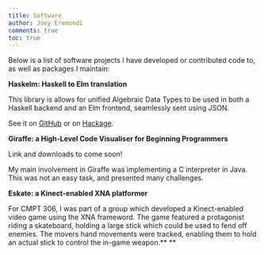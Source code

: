 ```yaml
---
title: Software
author: Joey Eremondi
comments: true
toc: true
---
```


Below is a list of software projects I have developed or contributed code to, as well as
packages I maintain:

**Haskelm: Haskell to Elm translation**

This library is allows for unified Algebraic Data Types to be used in both a Haskell backend
and an Elm frontend, seamlessly sent using JSON.

See it on [GitHub](http://github.com/JoeyEremondi/Haskelm) or on [Hackage](https://hackage.haskell.org/package/haskelm).

**Giraffe: a High-Level Code Visualiser for Beginning Programmers**

Link and downloads to come soon!

My main involvement in Giraffe was implementing a C interpreter in Java. This was not an easy task, and presented many challenges.

**Eskate: a Kinect-enabled XNA platformer**

For CMPT 306, I was part of a group which developed a Kinect-enabled video game using the XNA frameword. The game featured a protagonist riding a skateboard, holding a large stick which could be used to fend off enemies. The movers hand movements were tracked, enabling them to hold an actual stick to control the in-game weapon.**
**  
